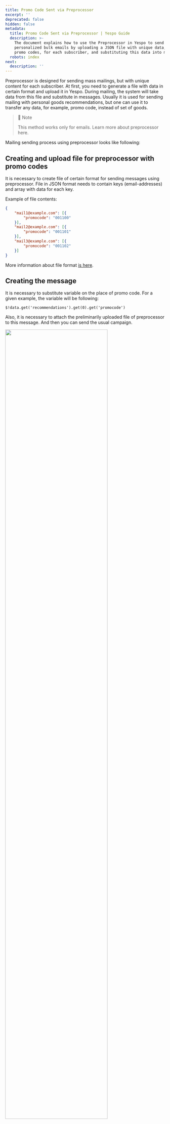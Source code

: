 ```yaml
---
title: Promo Code Sent via Preprocessor
excerpt: ''
deprecated: false
hidden: false
metadata:
  title: Promo Code Sent via Preprocessor | Yespo Guide
  description: >-
    The document explains how to use the Preprocessor in Yespo to send
    personalized bulk emails by uploading a JSON file with unique data, such as
    promo codes, for each subscriber, and substituting this data into messages.
  robots: index
next:
  description: ''
---
```

Preprocessor is designed for sending mass mailings, but with unique content for each subscriber. At first, you need to generate a file with data in certain format and upload it in Yespo. During mailing, the system will take data from this file and substitute in messages. Usually it is used for sending mailing with personal goods recommendations, but one can use it to transfer any data, for example, promo code, instead of set of goods.

> 📘 Note
>
> This method works only for emails. Learn more about preprocessor here.

Mailing sending process using preprocessor looks like following:

## Creating and upload file for preprocessor with promo codes

It is necessary to create file of certain format for sending messages using preprocessor. File in JSON format needs to contain keys (email-addresses) and array with data for each key.

Example of file contents:

```json
{
    "mail1@example.com": [{
        "promocode": "001100"
    }],
    "mail2@example.com": [{
        "promocode": "001101"
    }],
    "mail3@example.com": [{
        "promocode": "001102"
    }]
}
```

More information about file format [is here](https://docs.yespo.io/docs/what-preprocessor).

## Creating the message

It is necessary to substitute variable on the place of promo code. For a given example, the variable will be following:

`$!data.get('recommendations').get(0).get('promocode')`

Also, it is necessary to attach the preliminarily uploaded file of preprocessor to this message. And then you can send the usual campaign.

<Image align="center" width="80% " src="https://files.readme.io/e656ea06eca8b302274150269a517567e5436057220e7113d5a990d2a042a14e-3c344d6-promocodes9.webp" />
